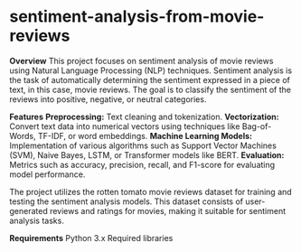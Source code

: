 # sentiment-analysis-from-movie-reviews

**Overview**
This project focuses on sentiment analysis of movie reviews using Natural Language Processing (NLP) techniques. Sentiment analysis is the task of automatically determining the sentiment expressed in a piece of text, in this case, movie reviews. The goal is to classify the sentiment of the reviews into positive, negative, or neutral categories.

**Features**
**Preprocessing:** Text cleaning and tokenization.
**Vectorization:** Convert text data into numerical vectors using techniques like Bag-of-Words, TF-IDF, or word embeddings.
**Machine Learning Models:** Implementation of various algorithms such as Support Vector Machines (SVM), Naive Bayes, LSTM, or Transformer models like BERT.
**Evaluation:** Metrics such as accuracy, precision, recall, and F1-score for evaluating model performance.

The project utilizes the rotten tomato movie reviews dataset for training and testing the sentiment analysis models. This dataset consists of user-generated reviews and ratings for movies, making it suitable for sentiment analysis tasks.

**Requirements**
Python 3.x
Required libraries 
